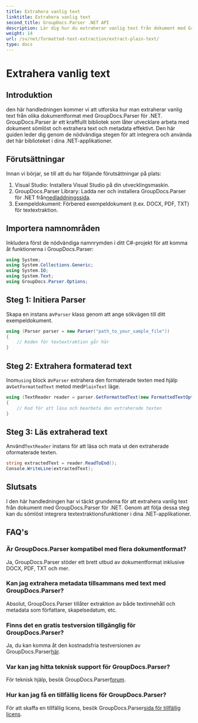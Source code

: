 ```yaml
---
title: Extrahera vanlig text
linktitle: Extrahera vanlig text
second_title: GroupDocs.Parser .NET API
description: Lär dig hur du extraherar vanlig text från dokument med GroupDocs.Parser för .NET. Enkla steg för att integrera textextraktion i dina applikationer.
weight: 14
url: /sv/net/formatted-text-extraction/extract-plain-text/
type: docs
---
```

# Extrahera vanlig text

## Introduktion
den här handledningen kommer vi att utforska hur man extraherar vanlig text från olika dokumentformat med GroupDocs.Parser för .NET. GroupDocs.Parser är ett kraftfullt bibliotek som låter utvecklare arbeta med dokument sömlöst och extrahera text och metadata effektivt. Den här guiden leder dig genom de nödvändiga stegen för att integrera och använda det här biblioteket i dina .NET-applikationer.
## Förutsättningar
Innan vi börjar, se till att du har följande förutsättningar på plats:
1. Visual Studio: Installera Visual Studio på din utvecklingsmaskin.
2.  GroupDocs.Parser Library: Ladda ner och installera GroupDocs.Parser för .NET från[nedladdningssida](https://releases.groupdocs.com/parser/net/).
3. Exempeldokument: Förbered exempeldokument (t.ex. DOCX, PDF, TXT) för textextraktion.

## Importera namnområden
Inkludera först de nödvändiga namnrymden i ditt C#-projekt för att komma åt funktionerna i GroupDocs.Parser:
```csharp
using System;
using System.Collections.Generic;
using System.IO;
using System.Text;
using GroupDocs.Parser.Options;
```
## Steg 1: Initiera Parser
 Skapa en instans av`Parser` klass genom att ange sökvägen till ditt exempeldokument.
```csharp
using (Parser parser = new Parser("path_to_your_sample_file"))
{
    // Koden för textextraktion går här
}
```
## Steg 2: Extrahera formaterad text
 Inom`using` block av`Parser` extrahera den formaterade texten med hjälp av`GetFormattedText` metod med`PlainText` läge.
```csharp
using (TextReader reader = parser.GetFormattedText(new FormattedTextOptions(FormattedTextMode.PlainText)))
{
    // Kod för att läsa och bearbeta den extraherade texten
}
```
## Steg 3: Läs extraherad text
 Använd`TextReader` instans för att läsa och mata ut den extraherade oformaterade texten.
```csharp
string extractedText = reader.ReadToEnd();
Console.WriteLine(extractedText);
```

## Slutsats
I den här handledningen har vi täckt grunderna för att extrahera vanlig text från dokument med GroupDocs.Parser för .NET. Genom att följa dessa steg kan du sömlöst integrera textextraktionsfunktioner i dina .NET-applikationer.

## FAQ's
### Är GroupDocs.Parser kompatibel med flera dokumentformat?
Ja, GroupDocs.Parser stöder ett brett utbud av dokumentformat inklusive DOCX, PDF, TXT och mer.
### Kan jag extrahera metadata tillsammans med text med GroupDocs.Parser?
Absolut, GroupDocs.Parser tillåter extraktion av både textinnehåll och metadata som författare, skapelsedatum, etc.
### Finns det en gratis testversion tillgänglig för GroupDocs.Parser?
 Ja, du kan komma åt den kostnadsfria testversionen av GroupDocs.Parser[här](https://releases.groupdocs.com/).
### Var kan jag hitta teknisk support för GroupDocs.Parser?
 För teknisk hjälp, besök GroupDocs.Parser[forum](https://forum.groupdocs.com/c/parser/17).
### Hur kan jag få en tillfällig licens för GroupDocs.Parser?
 För att skaffa en tillfällig licens, besök GroupDocs.Parser[sida för tillfällig licens](https://purchase.groupdocs.com/temporary-license/).